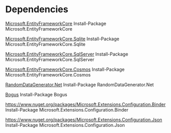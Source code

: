 ﻿# Dependencies
[Microsoft.EntityFrameworkCore](https://www.nuget.org/packages/Microsoft.EntityFrameworkCore)
Install-Package Microsoft.EntityFrameworkCore

[Microsoft.EntityFrameworkCore.Sqlite](https://www.nuget.org/packages/Microsoft.EntityFrameworkCore.Sqlite)
Install-Package Microsoft.EntityFrameworkCore.Sqlite

[Microsoft.EntityFrameworkCore.SqlServer](https://www.nuget.org/packages/Microsoft.EntityFrameworkCore.SqlServer)
Install-Package Microsoft.EntityFrameworkCore.SqlServer

[Microsoft.EntityFrameworkCore.Cosmos](https://www.nuget.org/packages/Microsoft.EntityFrameworkCore.Cosmos/)
Install-Package Microsoft.EntityFrameworkCore.Cosmos

[RandomDataGenerator.Net](https://www.nuget.org/packages/RandomDataGenerator.Net/)
Install-Package RandomDataGenerator.Net

[Bogus](https://www.nuget.org/packages/Bogus)
Install-Package Bogus

https://www.nuget.org/packages/Microsoft.Extensions.Configuration.Binder
Install-Package Microsoft.Extensions.Configuration.Binder

https://www.nuget.org/packages/Microsoft.Extensions.Configuration.Json
Install-Package Microsoft.Extensions.Configuration.Json